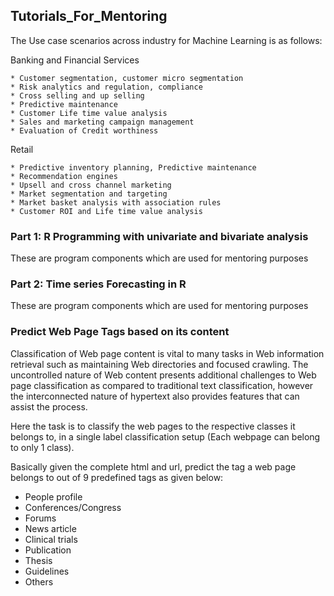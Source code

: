 ## Tutorials_For_Mentoring

The Use case scenarios across industry for Machine Learning is as follows:

Banking and Financial Services
```
* Customer segmentation, customer micro segmentation
* Risk analytics and regulation, compliance
* Cross selling and up selling
* Predictive maintenance
* Customer Life time value analysis
* Sales and marketing campaign management
* Evaluation of Credit worthiness
```
Retail
```
* Predictive inventory planning, Predictive maintenance
* Recommendation engines
* Upsell and cross channel marketing
* Market segmentation and targeting
* Market basket analysis with association rules
* Customer ROI and Life time value analysis
```

### Part 1: R Programming with univariate and bivariate analysis
These are program components which are used for mentoring purposes

### Part 2: Time series Forecasting in R
These are program components which are used for mentoring purposes

### Predict Web Page Tags based on its content
Classification of Web page content is vital to many tasks in Web information retrieval such as maintaining Web
directories and focused crawling. The uncontrolled nature of Web content presents additional challenges to Web page
classification as compared to traditional text classification, however the interconnected nature of hypertext
also provides features that can assist the process.

Here the task is to classify the web pages to the respective classes it belongs to, in a single label classification
setup (Each webpage can belong to only 1 class).

Basically given the complete html and url, predict the tag a web page belongs to out of 9 predefined tags as given below:

* People profile
* Conferences/Congress
* Forums
* News article
* Clinical trials
* Publication
* Thesis
* Guidelines
* Others


